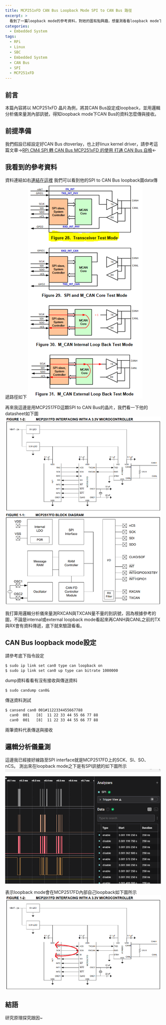 ```yaml
---
title: MCP251xFD CAN Bus Loopback Mode SPI to CAN Bus 路徑
excerpt: >
  看到了一篇loopback mode的參考資料，對她的圖有點興趣，想量測看看loopback mode下CAN Bus的路徑資料怎麼傳送。
categories:
  - Embedded System
tags:
  - RPi
  - Linux
  - SBC
  - Embedded System
  - CAN Bus
  - SPI
  - MCP251xFD
---
```

## 前言
本篇內容將以 MCP251xFD 晶片為例，將其CAN Bus設定成loopback，並用邏輯分析儀來量測內部訊號，得知loopback mode下CAN Bus的資料怎麼傳與接收。
## 前提準備
我們假設已經設定好CAN Bus dtoverlay，也上好linux kernel driver，請參考這篇文章->[RPi CM4 SPI 轉 CAN Bus MCP251xFD 的使用 打通 CAN Bus 自檢](https://casparting.github.io/embedded%20system/RPi-CM4-SPI-%E8%BD%89-CAN-Bus-MCP251xFD-%E7%9A%84%E4%BD%BF%E7%94%A8-%E6%89%93%E9%80%9A-CAN-Bus-%E8%87%AA%E6%AA%A2/)<-
## 我看到的參考資料
資料連結如右[連結在這裡](https://e2e.ti.com/support/interface-group/interface/f/interface-forum/963383/tcan4550-q1-use-a-stand-alone-transceiver)
我們可以看到他的SPI to CAN Bus loopback圖data傳遞路徑如下
![TCAN4550_Loopback_Modes](/assets/images/TCAN4550_Loopback_Modes.png)

再來我這邊是用MCP2517FD這顆SPI to CAN Bus的晶片，我們看一下他的datasheet如下圖
![mcp2517fd_interfacing_with_mcu](/assets/images/mcp2517fd_interfacing_with_mcu.png)
![mcp2517fd_block_diagram](/assets/images/mcp2517fd_block_diagram.png)


我打算用邏輯分析儀來量測RXCAN與TXCAN量不量的到訊號，因為根據參考的圖，不論是internal或external loopback mode看起來再CANH與CANL之前的TX與RX會有資料傳遞，底下就來驗證看看。

## CAN Bus loopback mode設定
請參考底下指令設定
```
$ sudo ip link set can0 type can loopback on
$ sudo ip link set can0 up type can bitrate 1000000
```
dump資料看看有沒有接收與傳送資料
```
$ sudo candump can0&
```
傳送資料測試
```
$ cansend can0 001#1122334455667788
  can0  001   [8]  11 22 33 44 55 66 77 88
  can0  001   [8]  11 22 33 44 55 66 77 88
```
兩筆資料代表傳送與接收

## 邏輯分析儀量測
這邊我已經接好線路至SPI interface就是MCP2517FD上的SCK、SI、SO、nCS。
測出來在loopback mode之下是有SPI訊號的如下圖所示
![spi_to_can_bus_mcp2517fd](/assets/images/spi_to_can_bus_mcp2517fd.png)


表示loopback mode會在MCP2517FD內部自己loopback如下圖所示
![mcp2517fd_interfacing_with_mcu_modify](/assets/images/mcp2517fd_interfacing_with_mcu_modify.png)

## 結語
研究原理探究跟因~